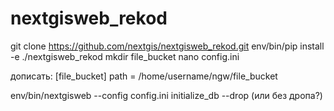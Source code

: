 # nextgisweb_rekod

git clone https://github.com/nextgis/nextgisweb_rekod.git
env/bin/pip install -e ./nextgisweb_rekod
mkdir file_bucket
nano config.ini

дописать:
[file_bucket]
path =  /home/username/ngw/file_bucket

env/bin/nextgisweb --config config.ini initialize_db --drop 
(или без дропа?)
